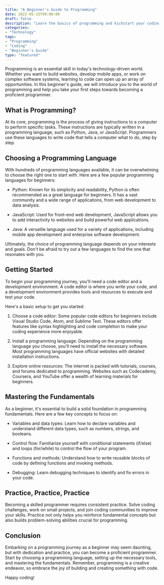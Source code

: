 ```yaml
---
title: "A Beginner's Guide to Programming"
date: 2022-05-15T09:00:00
draft: false
description: "Learn the basics of programming and kickstart your coding journey."
categories:
- "Technology"
tags:
- "Programming"
- "Coding"
- "Beginner's Guide"
type: "featured"
---
```


Programming is an essential skill in today's technology-driven world. Whether you want to build websites, develop mobile apps, or work on complex software systems, learning to code can open up an array of opportunities. In this beginner's guide, we will introduce you to the world of programming and help you take your first steps towards becoming a proficient programmer.

## What is Programming?

At its core, programming is the process of giving instructions to a computer to perform specific tasks. These instructions are typically written in a programming language, such as Python, Java, or JavaScript. Programmers use these languages to write code that tells a computer what to do, step by step.

## Choosing a Programming Language

With hundreds of programming languages available, it can be overwhelming to choose the right one to start with. Here are a few popular programming languages for beginners:

- Python: Known for its simplicity and readability, Python is often recommended as a great language for beginners. It has a vast community and a wide range of applications, from web development to data analysis.

- JavaScript: Used for front-end web development, JavaScript allows you to add interactivity to websites and build powerful web applications.

- Java: A versatile language used for a variety of applications, including mobile app development and enterprise software development.

Ultimately, the choice of programming language depends on your interests and goals. Don't be afraid to try out a few languages to find the one that resonates with you.

## Getting Started

To begin your programming journey, you'll need a code editor and a development environment. A code editor is where you write your code, and a development environment provides tools and resources to execute and test your code.

Here's a basic setup to get you started:

1. Choose a code editor: Some popular code editors for beginners include Visual Studio Code, Atom, and Sublime Text. These editors offer features like syntax highlighting and code completion to make your coding experience more enjoyable.

2. Install a programming language: Depending on the programming language you choose, you'll need to install the necessary software. Most programming languages have official websites with detailed installation instructions.

3. Explore online resources: The internet is packed with tutorials, courses, and forums dedicated to programming. Websites such as Codecademy, Coursera, and YouTube offer a wealth of learning materials for beginners.

## Mastering the Fundamentals

As a beginner, it's essential to build a solid foundation in programming fundamentals. Here are a few key concepts to focus on:

- Variables and data types: Learn how to declare variables and understand different data types, such as numbers, strings, and booleans.

- Control flow: Familiarize yourself with conditional statements (if/else) and loops (for/while) to control the flow of your program.

- Functions and methods: Understand how to write reusable blocks of code by defining functions and invoking methods.

- Debugging: Learn debugging techniques to identify and fix errors in your code.

## Practice, Practice, Practice

Becoming a skilled programmer requires consistent practice. Solve coding challenges, work on small projects, and join coding communities to improve your skills. Practice not only helps you reinforce fundamental concepts but also builds problem-solving abilities crucial for programming.

## Conclusion

Embarking on a programming journey as a beginner may seem daunting, but with dedication and practice, you can become a proficient programmer. Start by choosing a programming language, setting up the necessary tools, and mastering the fundamentals. Remember, programming is a creative endeavor, so embrace the joy of building and creating something with code.

Happy coding!
